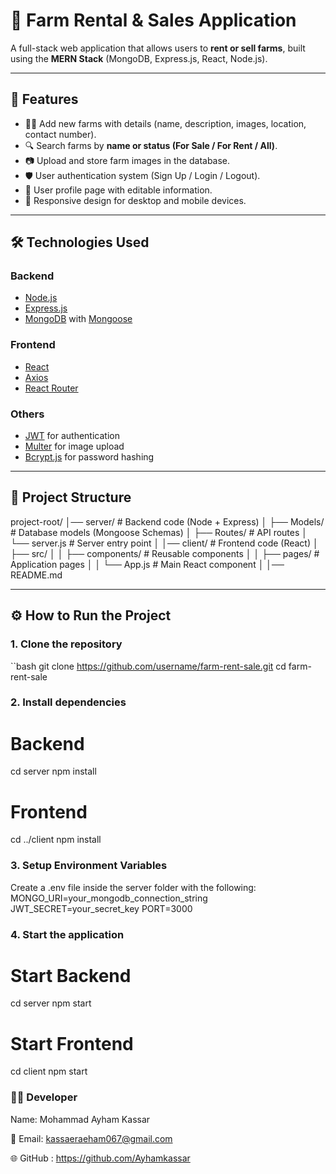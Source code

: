 # 🏡 Farm Rental & Sales Application

A full-stack web application that allows users to **rent or sell farms**, built using the **MERN Stack** (MongoDB, Express.js, React, Node.js).

---

## 🚀 Features

- 👨‍🌾 Add new farms with details (name, description, images, location, contact number).
- 🔍 Search farms by **name or status (For Sale / For Rent / All)**.
- 📷 Upload and store farm images in the database.
- 🛡️ User authentication system (Sign Up / Login / Logout).
- 👤 User profile page with editable information.
- 📱 Responsive design for desktop and mobile devices.

---

## 🛠️ Technologies Used

### **Backend**
- [Node.js](https://nodejs.org/)
- [Express.js](https://expressjs.com/)
- [MongoDB](https://www.mongodb.com/) with [Mongoose](https://mongoosejs.com/)

### **Frontend**
- [React](https://reactjs.org/)
- [Axios](https://axios-http.com/)
- [React Router](https://reactrouter.com/)

### **Others**
- [JWT](https://jwt.io/) for authentication
- [Multer](https://github.com/expressjs/multer) for image upload
- [Bcrypt.js](https://github.com/dcodeIO/bcrypt.js) for password hashing

---

## 📂 Project Structure
project-root/
│── server/ # Backend code (Node + Express)
│ ├── Models/ # Database models (Mongoose Schemas)
│ ├── Routes/ # API routes
│ └── server.js # Server entry point
│
│── client/ # Frontend code (React)
│ ├── src/
│ │ ├── components/ # Reusable components
│ │ ├── pages/ # Application pages
│ │ └── App.js # Main React component
│
│── README.md

---

## ⚙️ How to Run the Project

### 1. Clone the repository
``bash
git clone https://github.com/username/farm-rent-sale.git
cd farm-rent-sale

### 2. Install dependencies
# Backend
cd server
npm install

# Frontend
cd ../client
npm install
 ### 3. Setup Environment Variables

Create a .env file inside the server folder with the following:
MONGO_URI=your_mongodb_connection_string
JWT_SECRET=your_secret_key
PORT=3000

### 4. Start the application
# Start Backend
cd server
npm start

# Start Frontend
cd client
npm start
### 👨‍💻 Developer

Name: Mohammad Ayham Kassar

📧 Email: kassaeraeham067@gmail.com

🌐 GitHub : https://github.com/Ayhamkassar


